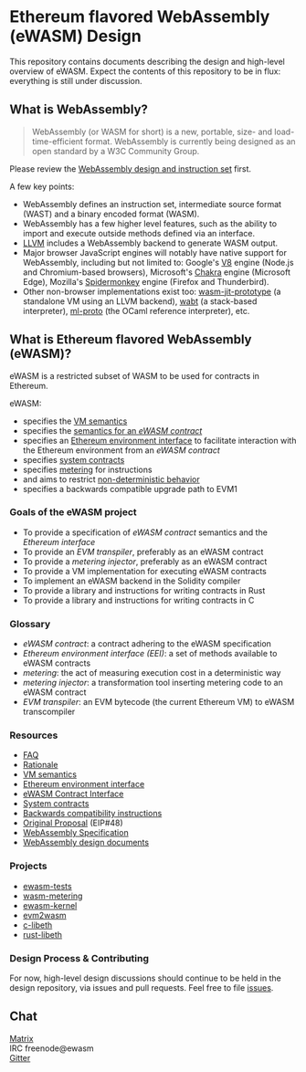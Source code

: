 # Ethereum flavored WebAssembly (eWASM) Design

This repository contains documents describing the design and high-level overview of eWASM. Expect the contents of this repository to be in flux: everything is still under discussion.

## What is WebAssembly?

> WebAssembly (or WASM for short) is a new, portable, size- and load-time-efficient format. WebAssembly is currently being designed as an open standard by a W3C Community Group.

Please review the [WebAssembly design and instruction set](https://github.com/WebAssembly/design) first.

A few key points:
* WebAssembly defines an instruction set, intermediate source format (WAST) and a binary encoded format (WASM).
* WebAssembly has a few higher level features, such as the ability to import and execute outside methods defined via an interface.
* [LLVM](https://llvm.org/) includes a WebAssembly backend to generate WASM output.
* Major browser JavaScript engines will notably have native support for
  WebAssembly, including but not limited to: Google's
  [V8](https://github.com/v8/v8) engine (Node.js and Chromium-based browsers),
  Microsoft's [Chakra](https://github.com/Microsoft/ChakraCore) engine
  (Microsoft Edge), Mozilla's
  [Spidermonkey](https://github.com/mozilla/gecko-dev/tree/master/js) engine
  (Firefox and Thunderbird).
* Other non-browser implementations exist too:
  [wasm-jit-prototype](https://github.com/WebAssembly/wasm-jit-prototype) (a
  standalone VM using an LLVM backend),
  [wabt](https://github.com/WebAssembly/wabt) (a stack-based interpreter),
  [ml-proto](https://github.com/WebAssembly/spec/tree/master/ml-proto) (the
  OCaml reference interpreter), etc.

## What is Ethereum flavored WebAssembly (eWASM)?

eWASM is a restricted subset of WASM to be used for contracts in Ethereum.

eWASM:
* specifies the [VM semantics](./vm_semantics.md)
* specifies the [semantics for an *eWASM contract*](./contract_interface.md)
* specifies an [Ethereum environment interface](./eth_interface.md) to facilitate interaction with the Ethereum environment from an *eWASM contract*
* specifies [system contracts](./system_contracts.md)
* specifies [metering](./metering.md) for instructions
* and aims to restrict [non-deterministic behavior](https://github.com/WebAssembly/design/blob/master/Nondeterminism.md)
* specifies a backwards compatible upgrade path to EVM1

### Goals of the eWASM project

* To provide a specification of *eWASM contract* semantics and the *Ethereum interface*
* To provide an *EVM transpiler*, preferably as an eWASM contract
* To provide a *metering injector*, preferably as an eWASM contract
* To provide a VM implementation for executing eWASM contracts
* To implement an eWASM backend in the Solidity compiler
* To provide a library and instructions for writing contracts in Rust
* To provide a library and instructions for writing contracts in C

### Glossary

* *eWASM contract*: a contract adhering to the eWASM specification
* *Ethereum environment interface (EEI)*: a set of methods available to eWASM contracts
* *metering*: the act of measuring execution cost in a deterministic way
* *metering injector*: a transformation tool inserting metering code to an eWASM contract
* *EVM transpiler*: an EVM bytecode (the current Ethereum VM) to eWASM transcompiler

### Resources

* [FAQ](./faq.md)
* [Rationale](./rationale.md)
* [VM semantics](./vm_semantics.md)
* [Ethereum environment interface](./eth_interface.md)
* [eWASM Contract Interface](./contract_interface.md)
* [System contracts](./system_contracts.md)
* [Backwards compatibility instructions](./backwards_compatibility.md)
* [Original Proposal](https://github.com/ethereum/EIPs/issues/48) (EIP#48)
* [WebAssembly Specification](https://github.com/WebAssembly/spec/blob/md-proto/md-proto/WebAssembly.md)
* [WebAssembly design documents](https://github.com/WebAssembly/design)

### Projects

* [ewasm-tests](https://github.com/ewasm/ewasm-tests)
* [wasm-metering](https://github.com/ewasm/wasm-metering)
* [ewasm-kernel](https://github.com/ewasm/ewasm-kernel)
* [evm2wasm](https://github.com/ewasm/evm2wasm)
* [c-libeth](https://github.com/ewasm/c-libeth)
* [rust-libeth](https://github.com/ewasm/rust-libeth)

### Design Process & Contributing
For now, high-level design discussions should continue to be held in the design repository, via issues and pull requests. Feel free to file [issues](https://github.com/ethereum/ewasm-design/issues).

## Chat
[Matrix](https://riot.im/app/#/room/#the_vertex:matrix.org)  
IRC freenode@ewasm  
[Gitter](https://gitter.im/ewasm/Lobby)  
